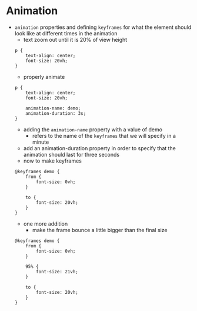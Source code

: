 # Animation

- `animation` properties and defining `keyframes` for what the element should look like at different times in the animation
    - text zoom out until it is 20% of view height
    ```
    p {
        text-align: center;
        font-size: 20vh;
    }
    ```
    - properly animate
    ```
    p {
        text-align: center;
        font-size: 20vh;

        animation-name: demo;
        animation-duration: 3s;
    }
    ```
    - adding the `animation-name` property with a value of demo
        - refers to the name of the `keyframes` that we will specify in a minute
    - add an animation-duration property in order to specify that the animation should last for three seconds
    - now to make keyframes
    ```
    @keyframes demo {
        from {
            font-size: 0vh;
        }

        to {
            font-size: 20vh;
        }
    }
    ```
    - one more addition
        - make the frame bounce a little bigger than the final size
    ```
    @keyframes demo {
        from {
            font-size: 0vh;
        }

        95% {
            font-size: 21vh;
        }

        to {
            font-size: 20vh;
        }
    }
    ```